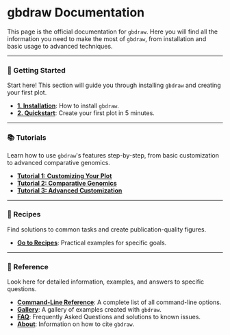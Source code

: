 # gbdraw Documentation

This page is the official documentation for `gbdraw`.
Here you will find all the information you need to make the most of `gbdraw`, from installation and basic usage to advanced techniques.

---

### **🔰 Getting Started**

Start here! This section will guide you through installing `gbdraw` and creating your first plot.

* **[1. Installation](./INSTALL.md)**: How to install `gbdraw`.
* **[2. Quickstart](./QUICKSTART.md)**: Create your first plot in 5 minutes.

---

### **📚 Tutorials**

Learn how to use `gbdraw`'s features step-by-step, from basic customization to advanced comparative genomics.

* **[Tutorial 1: Customizing Your Plot](./TUTORIALS/1_Customizing_Plots.md)**
* **[Tutorial 2: Comparative Genomics](./TUTORIALS/2_Comparative_Genomics.md)**
* **[Tutorial 3: Advanced Customization](./TUTORIALS/3_Advanced_Customization.md)**

---

### **🍳 Recipes**

Find solutions to common tasks and create publication-quality figures.

* **[Go to Recipes](./RECIPES.md)**: Practical examples for specific goals.

---

### **🔧 Reference**

Look here for detailed information, examples, and answers to specific questions.

* **[Command-Line Reference](./CLI_Reference.md)**: A complete list of all command-line options.
* **[Gallery](./GALLERY.md)**: A gallery of examples created with `gbdraw`.
* **[FAQ](./FAQ.md)**: Frequently Asked Questions and solutions to known issues.
* **[About](./ABOUT.md)**: Information on how to cite `gbdraw`.
